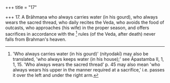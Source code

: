 +++
title = "17"

+++
17. A Brāhmaṇa who always carries water (in his gourd), who always wears the sacred thread, who daily recites the Veda, who avoids the food of outcasts, who approaches (his wife) in the proper season, and offers sacrifices in accordance with the [^16]  rules (of the Veda, after death) never falls from Brahman's heaven.


[^16]:  'Who always carries water (in his gourd)' (nityodakī) may also be translated, 'who always keeps water (in his house);' see Āpastamba II, 1, 1, 15. 'Who always wears the sacred thread' p. 45 may also mean 'who always wears his upper in the manner required at a sacrifice,' i.e. passes it over the left and under the right arm.
